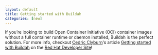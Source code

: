 ```yaml
---
layout: default
title: Getting started with Buildah 
categories: [new]
---
```


If you’re looking to build Open Container Initiative (OCI) container images without a full container runtime or daemon installed, Buildah is the perfect solution.  For more info, checkout [Cedric Clyburn](https://developers.redhat.com/blog/author/cclyburn/)'s article [Getting started with Buildah](https://developers.redhat.com/blog/2021/01/11/getting-started-with-buildah/) on the [Red Hat Developer Site](https://developers.redhat.com)!
